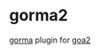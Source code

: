 # gorma2
[gorma](https://github.com/goadesign/gorma)  plugin for [goa2](https://github.com/goadesign/goa/tree/v2)

